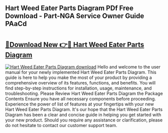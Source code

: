 ## Hart Weed Eater Parts Diagram PDf Free Download - Part-NGA Service Owner Guide PAaCd

# <h2><a href="http://dfiz5d.blite.top/?on=Hart+Weed+Eater+Parts+Diagram">🔗Download New 👉🔴 Hart Weed Eater Parts Diagram</a></h2>

[![Hart Weed Eater Parts Diagram download](https://i.imgur.com/lujVjoI.png)](http://dfiz5d.blite.top/?on=Hart+Weed+Eater+Parts+Diagram)
Hello and welcome to the user manual for your newly implemented Hart Weed Eater Parts Diagram. This guide is here to help you make the most of your product by providing a comprehensive overview of its features, functions, and benefits. You will find step-by-step instructions for installation, usage, maintenance, and troubleshooting. Please Review Hart Weed Eater Parts Diagram the Package Contents Ensure you have all necessary components before proceeding. Experience the power of list of features at your fingertips with your new Hart Weed Eater Parts Diagram. It's our hope that the Hart Weed Eater Parts Diagram has been a clear and concise guide in helping you get started with your new product. Should you require any assistance or clarification, please do not hesitate to contact our customer support team.
